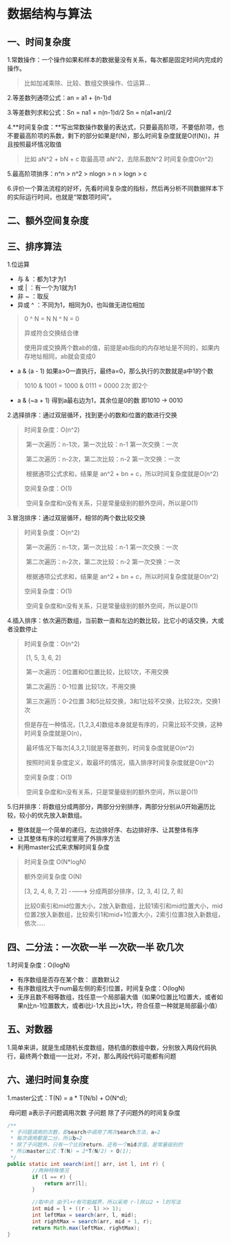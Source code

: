 # 数据结构与算法

## 一、时间复杂度

1.常数操作：一个操作如果和样本的数据量没有关系，每次都是固定时间内完成的操作。

> 比如加减乘除、比较、数组交换操作、位运算...

2.等差数列通项公式：an = a1 + (n-1)d

3.等差数列求和公式：Sn = na1 + n(n-1)d/2         Sn = n(a1+an)/2

4.**时间复杂度：**写出常数操作数量的表达式，只要最高阶项，不要低阶项，也不要最高阶项的系数，剩下的部分如果是f(N)，那么时间复杂度就是O(f(N))，并且按照最坏情况取值

> 比如 aN^2 + bN + c 取最高项 aN^2，去除系数N^2 时间复杂度O(n^2)

5.最高阶项排序：n^n  >  n^2 > nlogn > n > logn > c

6.评价一个算法流程的好坏，先看时间复杂度的指标，然后再分析不同数据样本下的实际运行时间，也就是“常数项时间”。

## 二、额外空间复杂度
## 三、排序算法
1.位运算
- 与 & ：都为1才为1
- 或 | ：有一个为1就为1
- 非 ~ ：取反
- 异或 ^ ：不同为1，相同为0，也叫做无进位相加
> 0 ^ N = N  N ^ N = 0
>
> 异或符合交换结合律 
>
> 使用异或交换两个数ab的值，前提是ab指向的内存地址是不同的，如果内存地址相同，ab就会变成0
- a & (a - 1) 如果a>0一直执行，最终a=0，那么执行的次数就是a中1的个数 

> 1010 & 1001 = 1000 & 0111 = 0000 2次 即2个

- a & (~a + 1) 得到a最右边为1，其余位是0的数 即1010 -> 0010

2.选择排序：通过双层循环，找到更小的数和i位置的数进行交换
> 时间复杂度：O(n^2)
>
> ​		第一次遍历：n-1次，第一次比较：n-1 第一次交换：一次
>
> ​		第二次遍历：n-2次，第二次比较：n-2 第一次交换：一次
>
> ​		根据通项公式求和，结果是 an^2 + bn + c，所以时间复杂度就是O(n^2)
>
> 空间复杂度：O(1)
>
> ​		空间复杂度和n没有关系，只是常量级别的额外空间，所以是O(1)

3.冒泡排序：通过双层循环，相邻的两个数比较交换
> 时间复杂度：O(n^2)
>
> ​		第一次遍历：n-1次，第一次比较：n-1 第一次交换：一次
>
> ​		第二次遍历：n-2次，第二次比较：n-2 第一次交换：一次
>
> ​		根据通项公式求和，结果是 an^2 + bn + c，所以时间复杂度就是O(n^2)
>
> 空间复杂度：O(1)
>
> ​		空间复杂度和n没有关系，只是常量级别的额外空间，所以是O(1)

4.插入排序：依次遍历数组，当前数一直和左边的数比较，比它小的话交换，大或者没数停止
> 时间复杂度：O(n^2) 
>
> ​		[1, 5, 3, 6, 2]
>
> ​		第一次遍历：0位置和0位置比较，比较1次，不用交换
>
> ​		第二次遍历：0-1位置 比较1次，不用交换
>
> ​		第三次遍历：0-2位置  3和5比较交换，3和1比较不交换，比较2次，交换1次
>
> ​		但是存在一种情况，[1,2,3,4]数组本身就是有序的，只需比较不交换，这种时间复杂度就是O(n)，
>
> ​		最坏情况下每次[4,3,2,1]就是等差数列，时间复杂度就是O(n^2)
>
> ​		按照时间复杂度定义，取最坏的情况，插入排序时间复杂度就是O(n^2)
>
> 空间复杂度：O(1)
>
> ​		空间复杂度和n没有关系，只是常量级别的额外空间，所以是O(1)

5.归并排序：将数组分成两部分，两部分分别排序，两部分分别从0开始遍历比较，较小的优先放入新数组。

- 整体就是一个简单的递归，左边排好序、右边排好序、让其整体有序
- 让其整体有序的过程里用了外排序方法
- 利用master公式来求解时间复杂度

> 时间复杂度 O(N*logN)
>
> 额外空间复杂度 O(N)
>
> [3, 2, 4, 8, 7, 2]  ----> 分成两部分排序，[2, 3, 4] [2, 7, 8]
>
> 比较0索引和mid位置大小，2放入新数组，比较1索引和mid位置大小，mid位置2放入新数组，比较索引1和mid+1位置大小，2索引位置3放入新数组，依次.....
## 四、二分法：一次砍一半 一次砍一半 砍几次 

1.时间复杂度：O(logN)
- 有序数组是否存在某个数： 底数默认2
- 有序数组找大于num最左侧的索引位置，时间复杂度：O(logN)
- 无序且数不相等数组，找任意一个局部最大值（如果0位置比1位置大，或者如果n比n-1位置数大，或者i比i-1大且比i+1大，符合任意一种就是局部最小值）

## 五、对数器
1.简单来讲，就是生成随机长度数组，随机值的数组中数，分别放入两段代码执行，最终两个数组一一比对，不对，那么两段代码可能都有问题

## 六、递归时间复杂度
1.master公式：T(N) =              a                    *     T(N/b)  +  O(N^d); 

​                           母问题   a表示子问题调用次数   子问题     除了子问题外的时间复杂度

```java
/**
 * 子问题调用的次数，即search中调用了两次search方法，a=2
 * 每次调用都是二分，所以b=2
 * 除了子问题外，只有一个比较return，还有一个mid求值，是常量级别的
 * 所以master公式：T(N) = 2*T(N/2) + O(1); 
 */
public static int search(int[] arr, int l, int r) {
        //两种特殊情况
        if (l == r) {
            return arr[l];
        }

        //取中点 由于l+r有可能越界，所以采用 r-l除以2 + l的写法
        int mid = l + ((r - l) >> 1);
        int leftMax = search(arr, l, mid);
        int rightMax = search(arr, mid + 1, r);
        return Math.max(leftMax, rightMax);
}
```

